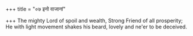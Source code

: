 +++
title = "०७ इनो वाजानां"

+++
The mighty Lord of spoil and wealth, Strong Friend of all prosperity;  
     He with light movement shakes his beard, lovely and ne'er to be deceived.